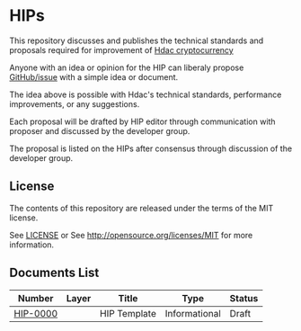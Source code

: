 

HIPs
====
This repository discusses and publishes the technical standards and proposals required for improvement of
[Hdac cryptocurrency](https://hdactech.com/)

Anyone with an idea or opinion for the HIP can liberaly propose [GitHub/issue](https://github.com/Hdactech/hdac/issues) with a simple idea or document.

The idea above is possible with Hdac's technical standards, performance improvements, or any suggestions.

Each proposal will be drafted by HIP editor through communication with proposer and discussed by the developer group.

The proposal is listed on the HIPs after consensus through discussion of the developer group.


License
-------

The contents of this repository are released under the terms of the MIT license.

See [LICENSE](License.md) or See http://opensource.org/licenses/MIT for more information.


Documents List
--------------
| Number                 |Layer   | Title                                                                 | Type          | Status   |
|------------------------|-------|---------------------------------------------------------------------|---------------|----------|
| [HIP-0000](HIP-0000.md) |       |  HIP Template                                                       | Informational | Draft |
        
